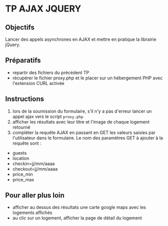 # TP AJAX JQUERY

## Objectifs
Lancer des appels asynchrones en AJAX et mettre en pratique la librairie jQuery.

## Préparatifs
- repartir des fichiers du précédent TP
- récupérer le fichier proxy.php et le placer sur un hébergement PHP avec l'extension CURL activée

## Instructions
1. lors de la soumission du formulaire, s'il n'y a pas d'erreur lancer un appel ajax vers le script `proxy.php`
2. afficher les résultats avec leur titre et l'image de chaque logement retourné
3. compléter la requête AJAX en passant en GET les valeurs saisies par l'utilisateur dans le formulaire. Le nom des paramètres GET à ajouter à la requête sont : 
- guests
- location
- checkin=jj/mm/aaaa
- checkout=jj/mm/aaaa
- price_min
- price_max


## Pour aller plus loin
- afficher au dessus des résultats une carte google maps avec les logements affichés
- au clic sur un logement, afficher la page de détail du logement